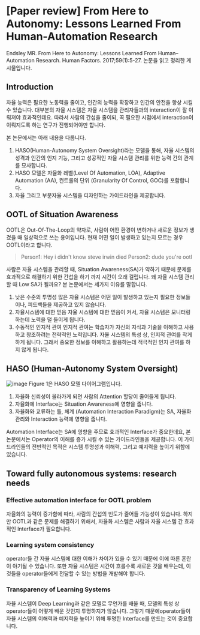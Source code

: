 # [Paper review] From Here to Autonomy: Lessons Learned From Human-Automation Research

Endsley MR. From Here to Autonomy: Lessons Learned From Human–Automation Research. Human Factors. 2017;59(1):5-27.  논문을 읽고 정리한 게시물입니다.
## Introduction
자율 능력은 필요한 노동력을 줄이고, 인간의 능력을 확장하고 인간의 안전을 향상 시킬 수 있습니다. 대부분의 자율 시스템은 자율 시스템을 관리자들과의 interaction이 잘 이뤄져야 효과적인데요. 따라서 사람의 간섭을 줄이되, 꼭 필요한 시점에서 interaction이 이뤄지도록 하는 연구가 진행되어야만 합니다.

본 논문에서는 아래 내용을 다룹니다.
1. HASO(Human-Autonomy System Oversight)라는 모델을 통해, 자율 시스템의 성격과 인간의 인지 기능, 그리고 성공적인 자율 시스템 관리를 위한 능력 간의 관계를 묘사합니다.
2. HASO 모델은 자율화 레벨(Level Of Automation, LOA), Adaptive Automation (AA), 컨트롤의 단위 (Granularity Of Control, GOC)를 포함합니다.
3. 자율 그리고 부분자율 시스템을 디자인하는 가이드라인을 제공합니다.

## OOTL of Situation Awareness
OOTL은 Out-Of-The-Loop의 약자로, 사람이 어떤 환경이 변하거나 새로운 정보가 생겼을 때 일상적으로 쓰는 용어입니다. 현재 어떤 일이 발생하고 있는지 모르는 경우 OOTL이라고 합니다.
> Person1: Hey i didn't know steve irwin died
Person2: dude you're ootl

사람은 자율 시스템을 관리할 때, Situation Awareness(SA)가 약하기 때문에 문제를 효과적으로 해결하기 위한 간섭을 하기 까지 시간이 오래 걸립니다. 왜 자율 시스템 관리할 때 Low SA가 될까요? 본 논문에서는 세가지 이유를 말합니다.
1. 낮은 수준의 투명성
많은 자율 시스템은 어떤 일이 발생하고 있는지 필요한 정보들이나, 피드백들을 제공하고 있지 않습니다.
2. 자율시스템에 대한 믿음
자율 시스템에 대한 믿음이 커서, 자율 시스템은 모니터링하는데 노력을 덜 들이게 됩니다.
3. 수동적인 인지적 관여
인지적 관여는 학습자가 자신의 지식과 기술을 이해하고 사용하고 창조하려는 전략적인 노력입니다.  자율 시스템의 특성 상, 인지적 관여를 작게 하게 됩니다. 그래서 중요한 정보를 이해하고 활용하는데 적극적인 인지 관여를 하지 않게 됩니다.
## HASO (Human-Autonomy System Oversight)
![image](https://user-images.githubusercontent.com/11609881/113098195-24018980-9233-11eb-9467-d573ad36c5b2.png)
Figure 1은 HASO 모델 다이어그램입니다.
1. 자율화 신뢰성이 올라가게 되면 사람의 Attention 할당이 줄어들게 됩니다.
2. 자율화에 Interface는 Situation Awareness에 영향을 줍니다.
3. 자율화와 교류하는 틀, 체계 (Automation Interaction Paradigm)는 SA, 자율화 관리와 Interaction 능력에 영향을 줍니다.

Automation Interface는 SA에 영향을 주므로 효과적인 Interface가 중요한데요, 본 논문에서는 Operator의 이해를 증가 시킬 수 있는 가이드라인들을 제공합니다. 이 가이드라인들의 전반적인 목적은 시스템 투명성과 이해력, 그리고 예지력을 높이기 위함에 있습니다.

## Toward fully autonomous systems: research needs
### Effective automation interface for OOTL problem
자율화의 능력이 증가함에 따라, 사람의 간섭의 빈도가 줄어들 가능성이 있습니다. 하지만 OOTL과 같은 문제를 해결하기 위해서, 자율화 시스템은 사람과 자율 시스템 간 효과적인 Interface가 필요합니다.
### Learning system consistency
operator들 간 자율 시스템에 대한 이해가 차이가 있을 수 있기 때문에 이에 따른 혼란이 야기될 수 있습니다. 또한 자율 시스템은 시간이 흐를수록 새로운 것을 배우는데, 이것들을 operator들에게 전달할 수 있는 방법을 개발해야 합니다.
### Transparency of Learning Systems
자율 시스템이 Deep Learning과 같은 모델로 무언가를 배울 때, 모델의 특성 상 operator들이 어떻게 배운 것인지 투명하지가 않습니다. 그렇기 때문에operator들이 자율 시스템의 이해력과 예지력을 높이기 위해 투명한 Interface를 만드는 것이 중요합니다.
<!--stackedit_data:
eyJoaXN0b3J5IjpbLTQ5NTgwMzI0NCwtMTE3NzQ5MDg3Myw0Nj
E3ODM4NDgsMTA1MTE2MTk4Miw1OTMyNzM4NjgsLTE5NzEzNDQw
ODQsMTI5NTE5MDM5NV19
-->